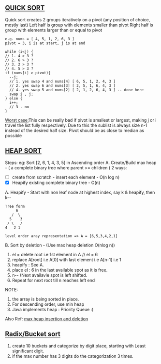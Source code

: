 ## [QUICK SORT](https://leetcode.com/submissions/detail/401452867/)
Quick sort creates 2 groups iteratively on a pivot (any position of choice, mostly last)
Left half is group with elements smaller than pivot
Right half is group with elements larger than or equal to pivot
```
e.g. nums = [ 4, 5, 1, 2, 6, 3 ] 
pivot = 3, i is at start, j is at end

while (i<j) {
// 1. 4 > 3 ?
// 2. 6 > 3 ?
// 3. 2 > 3 ?
// 4. 5 > 3 ?
if (nums[i] > pivot){
  --j; 
  // 1. yes swap 4 and nums[4] [ 6, 5, 1, 2, 4, 3 ]
  // 2. yes swap 6 and nums[3] [ 2, 5, 1, 6, 4, 3 ]
  // 4. yes swap 5 and nums[2] [ 2, 1, 2, 6, 4, 3 ] .. done here
  swap i , j;
} else {
  i++;
  // 3 . no
}
```
[Worst case:](https://en.wikipedia.org/wiki/Quicksort#Worst-case_analysis)This can be really bad if pivot is smallest or largest, making j or i travel the list fully respectively. Due to this the sublist is always size n-1 instead of the desired half size.
Pivot should be as close to median as possible

## [HEAP SORT](https://www.youtube.com/watch?v=Q_eia3jC9Ts)
Steps:
eg: Sort [2, 6, 1, 4, 3, 5] in Ascending order 
A. Create/Build max heap -  ( a complete binary tree where parent >= children )
 2 ways: 
 - [ ] create from scratch - insert each element - O(n log n) 
 - [x] Heapify existing complete binary tree - O(n)
      
A. Heapify - Start with non leaf node at highest index, say k & heapify, then k--
```
Tree form
     6     
   /  \
  5    3
 / \   / 
4   2 1
```
```
level order aray representation => A = [6,5,3,4,2,1]
```
B. Sort by deletion  - (Use max heap deletion O(nlog n))
 1. el = delete root i.e 1st element in A // el = 6
 2. replace A[root] i.e A[0] with last element i.e A[n-1] i.e 1 
 3. heapify : See A.
 4. place el : 6 in the last available spot as it is free. 
 5. n-- (Next availavle spot is left shifted.
 6. Repeat for next root till n reaches left end

NOTE: 
1. the array is being sorted in place.
2. For descending order, use min heap
3. Java implements heap : Priority Queue :)
    
Also Ref: [max heap insertion and deletion](https://www.youtube.com/watch?v=NEtwJASLU8Q&t=969s)

## [Radix/Bucket sort](https://www.youtube.com/watch?v=JMlYkE8hGJM)
1. create 10 buckets and categorize by digit place, starting with Least significant digit.
2. if the max number has 3 digits do the categorization 3 times.



